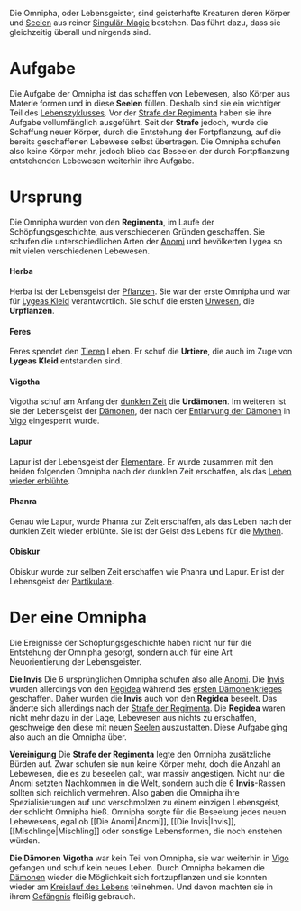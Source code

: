 Die Omnipha, oder Lebensgeister, sind geisterhafte Kreaturen deren Körper und [Seelen](Die%20Seele) aus reiner [Singulär-Magie](Die%20Magie#Ordnungen) bestehen. Das führt dazu, dass sie gleichzeitig überall und nirgends sind.

# Aufgabe
Die Aufgabe der Omnipha ist das schaffen von Lebewesen, also Körper aus Materie formen und in diese **Seelen** füllen. Deshalb sind sie ein wichtiger Teil des [Lebenszyklusses](Der%20Zyklus%20des%20Lebens.md). Vor der [Strafe der Regimenta](Die%20Strafe%20der%20Regimenta.md) haben sie ihre Aufgabe vollumfänglich ausgeführt. Seit der **Strafe** jedoch, wurde die Schaffung neuer Körper, durch die Entstehung der Fortpflanzung, auf die bereits geschaffenen Lebewese selbst übertragen.
Die Omnipha schufen also keine Körper mehr, jedoch blieb das Beseelen der durch Fortpflanzung entstehenden Lebewesen weiterhin ihre Aufgabe.

# Ursprung
Die Omnipha wurden von den **Regimenta**, im Laufe der Schöpfungsgeschichte, aus verschiedenen Gründen geschaffen. Sie schufen die unterschiedlichen Arten der [Anomi](Die%20Anomi.md) und bevölkerten Lygea so mit vielen verschiedenen Lebewesen.
#### Herba
Herba ist der Lebensgeist der [Pflanzen](Die%20Pflanzen.md). Sie war der erste Omnipha und war für [Lygeas Kleid](Lygeas%20Kleid.md) verantwortlich. Sie schuf die ersten [Urwesen](Die%20Urwesen.md), die **Urpflanzen**.
#### Feres
Feres spendet den [Tieren](Die%20Tiere.md) Leben. Er schuf die **Urtiere**, die auch im Zuge von **Lygeas Kleid** entstanden sind.
#### Vigotha
Vigotha schuf am Anfang der [dunklen Zeit](Die%20Dunkle%20Zeit.md) die **Urdämonen**. Im weiteren ist sie der Lebensgeist der [Dämonen](Die%20Dämonen.md), der nach der [Entlarvung der Dämonen](Die%20Entlarvung%20der%20Dämonen.md) in [Vigo](Die%20Sterne#Vigo) eingesperrt wurde.
#### Lapur
Lapur ist der Lebensgeist der [Elementare](Die%20Elementare.md). Er wurde zusammen mit den beiden folgenden Omnipha nach der dunklen Zeit erschaffen, als das [Leben wieder erblühte](Das%20Leben%20Erblüht.md).
#### Phanra
Genau wie Lapur, wurde Phanra zur Zeit erschaffen, als das Leben nach der dunklen Zeit wieder erblühte. Sie ist der Geist des Lebens für die [Mythen](Die%20Mythen.md).
#### Obiskur
Obiskur wurde zur selben Zeit erschaffen wie Phanra und Lapur. Er ist der Lebensgeist der [Partikulare](Die%20Partikulare.md).

# Der eine Omnipha
Die Ereignisse der Schöpfungsgeschichte haben nicht nur für die Entstehung der Omnipha gesorgt, sondern auch für eine Art Neuorientierung der Lebensgeister.

**Die Invis**
Die 6 ursprünglichen Omnipha schufen also alle [Anomi](Die%20Anomi). Die [Invis](Die%20Invis) wurden allerdings von den [Regidea](Die%20Regidea.md) während des [ersten Dämonenkrieges](Der%20Erste%20Dämonenkrieg.md) geschaffen. Daher wurden die **Invis** auch von den **Regidea** beseelt.
Das änderte sich allerdings nach der [Strafe der Regimenta](Die%20Strafe%20der%20Regimenta.md). Die **Regidea** waren nicht mehr dazu in der Lage, Lebewesen aus nichts zu erschaffen, geschweige den diese mit neuen [Seelen](Die%20Seele) auszustatten. Diese Aufgabe ging also auch an die Omnipha über.

**Vereinigung**
Die **Strafe der Regimenta** legte den Omnipha zusätzliche Bürden auf. Zwar schufen sie nun keine Körper mehr, doch die Anzahl an Lebewesen, die es zu beseelen galt, war massiv angestigen. Nicht nur die Anomi setzten Nachkommen in die Welt, sondern auch die
6 **Invis**-Rassen sollten sich reichlich vermehren.
Also gaben die Omnipha ihre Spezialisierungen auf und verschmolzen zu einem einzigen Lebensgeist, der schlicht Omnipha hieß. Omnipha sorgte für die Beseelung jedes neuen Lebewesens, egal ob [[Die Anomi|Anomi]], [[Die Invis|Invis]], [[Mischlinge|Mischling]] oder sonstige Lebensformen, die noch enstehen würden.

**Die Dämonen**
**Vigotha** war kein Teil von Omnipha, sie war weiterhin in [Vigo](Die%20Sterne#Vigo) gefangen und schuf kein neues Leben. Durch Omnipha bekamen die [Dämonen](Die%20Dämonen.md) wieder die Möglichkeit sich fortzupflanzen und sie konnten wieder am [Kreislauf des Lebens](Der%20Zyklus%20des%20Lebens.md) teilnehmen. Und davon machten sie in ihrem [Gefängnis](Yhra) fleißig gebrauch.
